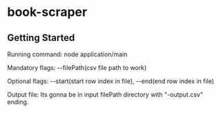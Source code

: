 # book-scraper
## Getting Started
Running command: node application/main

Mandatory flags: --filePath(csv file path to work)

Optional flags: --start(start row index in file), --end(end row index in file)

Output file: Its gonna be in input filePath directory with "-output.csv" ending.
